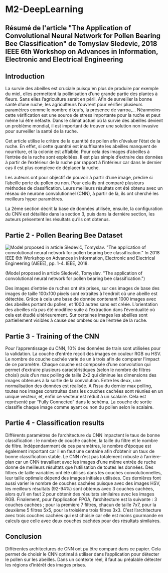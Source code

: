 # M2-DeepLearning

## Résumé de l'article "The Application of Convolutional Neural Network for Pollen Bearing Bee Classification" de Tomyslav Sledevic, 2018 IEEE 6th Workshop on Advances in Information, Electronic and Electrical Engineering


## Introduction

  La survie des abeilles est cruciale puisqu'en plus de produire par exemple du miel, elles permettent la pollinisation d’une grande partie des plantes à fleurs. Sans elles l’agriculture serait en péril. Afin de surveiller la bonne santé d’une ruche, les agriculteurs l’ouvrent pour vérifier plusieurs paramètres comme le nombre d’œufs, la présence de varroa,… Néanmoins cette vérification est une source de stress importante pour la ruche et peut même lui être néfaste. Dans le climat actuel où la survie des abeilles devient un problème mondial, il est important de trouver une solution non invasive pour surveiller la santé de la ruche.

Cet article utilise le critère de la quantité de pollen afin d’évaluer l’état de la ruche. En effet, si cette quantité est insuffisante les abeilles manquent de nourriture, et la colonie est affaiblie. Pour cela des images d’abeilles à l’entrée de la ruche sont exploitées. Il est plus simple d’extraire des données à partir de l’extérieur de la ruche par rapport à l’intérieur car dans le dernier cas il est plus complexe de déplacer la ruche.

Les auteurs ont pour objectif de pouvoir à partir d’une image, prédire si l’abeille porte du pollen ou non. Pour cela ils ont comparé plusieurs méthodes de classification. Leurs meilleurs résultats ont été obtenu avec  un réseau de neurone convolutionnel (CNN), à partir de là, ils ont cherché les meilleurs hyper paramètres.

La 2ème section décrit la base de données utilisée, ensuite, la configuration du CNN est détaillée dans la section 3, puis dans la dernière section, les auteurs présentent les résultats qu’ils ont obtenus. 

## Partie 2 - Pollen Bearing Bee Dataset 
![Model proposed in article Sledevič, Tomyslav. "The application of convolutional neural network for pollen bearing bee classification." In 2018 IEEE 6th Workshop on Advances in Information, Electronic and Electrical Engineering (AIEEE), pp. 1-4. IEEE, 2018.](https://github.com/TilkeyYANG/M2-DeepLearning/raw/master/model.jpg)

(Model proposed in article Sledevič, Tomyslav. "The application of convolutional neural network for pollen bearing bee classification.")

  Des images d’entrée de ruches ont été prises, sur ces images de base des images de taille 100x100 pixels sont extraites à l’endroit où une abeille est détectée. Grâce à cela une base de donnée contenant 1000 images avec des abeilles portant du pollen, et 1000 autres sans est créée. 
L’orientation des abeilles n’a pas été modifiée suite à l’extraction dans l’éventualité où cela est étudié ultérieurement. Sur certaines images les abeilles sont partiellement visibles à cause des ombres ou de l’entrée de la ruche.

## Partie 3 - Training of the CNN

Pour l’apprentissage du CNN, 10% des données de train sont utilisées pour la validation. La couche d’entrée reçoit des images en couleur RGB ou HSV. Le nombre de couche cachée varie de un à trois afin de comparer l’impact de ce paramètre. 
Chaque couche est composée d’une convolution qui permet d’extraire plusieurs caractéristiques (selon le nombre de filtres choisi) puis d’un max polling de taille 2x2 qui diminue les dimensions des images obtenues à la sortie de la convolution. Entre les deux, une normalisation des données est réalisée. A l’issu du dernier max polling, toutes nos images construites dans les couches cachées sont réunies en un unique vecteur, et, enfin ce vecteur est réduit à un scalaire. Cela est représenté par “Fully Connected” dans le schéma.
La couche de sortie classifie chaque image comme ayant ou non du pollen selon le scalaire.

## Partie 4 - Classification results

  Différents paramètres de l’architecture du CNN impactent le taux de bonne classification : le nombre de couche cachée, la taille du filtre et le nombre de filtre. Indépendamment de ces paramètres, le nombre d’époque est également important car il en faut une centaine afin d’obtenir un taux de bonne classification stable.
Le CNN n’est pas totalement robuste à l’arrière-plan car un CNN travaillant avec les images d’une même entrée de ruche donne de meilleurs résultats que l’utilisation de toutes les données.
Des filtres de taille variables ont été utilisés dans les couches convolutionnelles, leur taille optimale dépend des images initiales utilisées. Ces dernières font aussi varier le nombre de couches cachées puisque avec des images HSV, les meilleurs résultats (92-94%) sont obtenus avec 3 couches cachées, alors qu’il en faut 2 pour obtenir des résultats similaires avec les images RGB.
Finalement, pour l’application FPGA, l’architecture est la suivante : 3 couches cachées ; pour la première 7 filtres, chacun de taille 7x7, pour la deuxième 5 filtres 5x5, pour la troisième trois filtres 3x3. C’est l’architecture avec trois couches cachées qui est choisie car elle est moins gourmande en calculs que celle avec deux couches cachées pour des résultats similaires. 

## Conclusion

  Différentes architectures de CNN ont pu être comparé dans ce papier. Cela permet de choisir le CNN optimal à utiliser dans l’application pour détecter le pollen sur les abeilles. Dans un contexte réel, il faut au préalable détecter les régions d’intérêt des images prises.
